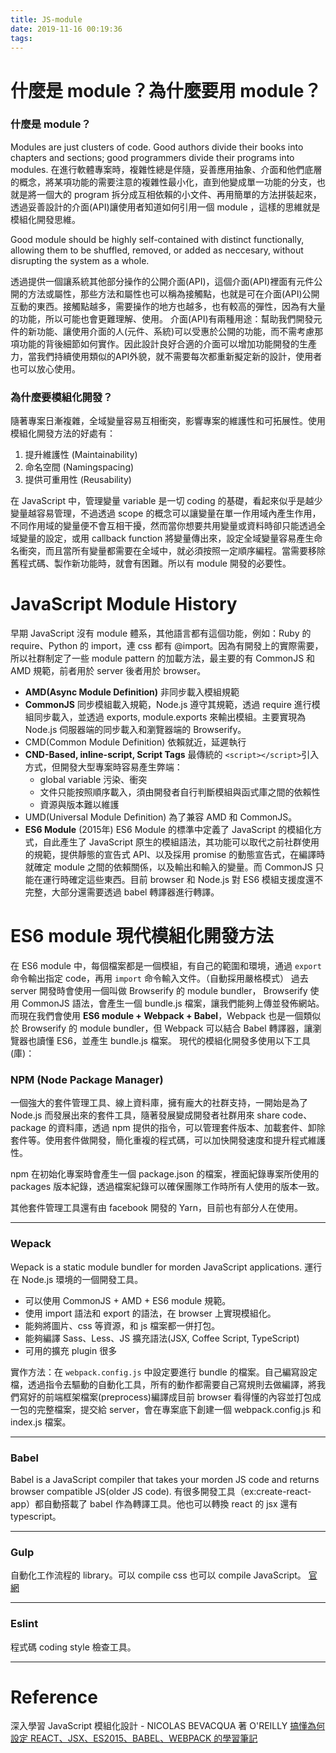 ```yaml
---
title: JS-module
date: 2019-11-16 00:19:36
tags:
---
```


# 什麼是 module？為什麼要用 module？

### 什麼是 module？
Modules are just clusters of code. Good authors divide their books into chapters and sections; good programmers divide their programs into modules.
在進行軟體專案時，複雜性總是伴隨，妥善應用抽象、介面和他們底層的概念，將某項功能的需要注意的複雜性最小化，直到他變成單一功能的分支，也就是將一個大的 program 拆分成互相依賴的小文件、再用簡單的方法拼裝起來，透過妥善設計的介面(API)讓使用者知道如何引用一個 module ，這樣的思維就是模組化開發思維。

Good module should be highly self-contained with distinct functionally, allowing them to be shuffled, removed, or added as neccesary, without disrupting the system as a whole.

透過提供一個讓系統其他部分操作的公開介面(API)，這個介面(API)裡面有元件公開的方法或屬性，那些方法和屬性也可以稱為接觸點，也就是可在介面(API)公開互動的東西。接觸點越多，需要操作的地方也越多，也有較高的彈性，因為有大量的功能，所以可能也會更難理解、使用。
介面(API)有兩種用途：幫助我們開發元件的新功能、讓使用介面的人(元件、系統)可以受惠於公開的功能，而不需考慮那項功能的背後細節如何實作。因此設計良好合適的介面可以增加功能開發的生產力，當我們持續使用類似的API外貌，就不需要每次都重新擬定新的設計，使用者也可以放心使用。

### 為什麼要模組化開發？

隨著專案日漸複雜，全域變量容易互相衝突，影響專案的維護性和可拓展性。使用模組化開發方法的好處有：
 1. 提升維護性 (Maintainability)
 2. 命名空間 (Namingspacing)
 3. 提供可重用性 (Reusability)

在 JavaScript 中，管理變量 variable 是一切 coding 的基礎，看起來似乎是越少變量越容易管理，不過透過 scope 的概念可以讓變量在單一作用域內產生作用，不同作用域的變量便不會互相干擾，然而當你想要共用變量或資料時卻只能透過全域變量的設定，或用 callback function 將變量傳出來，設定全域變量容易產生命名衝突，而且當所有變量都需要在全域中，就必須按照一定順序編程。當需要移除舊程式碼、製作新功能時，就會有困難。所以有 module 開發的必要性。

# JavaScript Module History

早期 JavaScript 沒有 module 體系，其他語言都有這個功能，例如：Ruby 的 require、Python 的 import，連 css 都有 @import。因為有開發上的實際需要，所以社群制定了一些 module pattern 的加載方法，最主要的有 CommonJS 和 AMD 規範，前者用於 server 後者用於 browser。 

- **AMD(Async Module Definition)** 非同步載入模組規範
- **CommonJS** 同步模組載入規範，Node.js 遵守其規範，透過 require 進行模組同步載入，並透過 exports, module.exports 來輸出模組。主要實現為 Node.js 伺服器端的同步載入和瀏覽器端的 Browserify。
- CMD(Common Module Definition) 依賴就近，延遲執行
- **CND-Based, inline-script, Script Tags** 最傳統的 `<script></script>`引入方式，但開發大型專案時容易產生弊端：
  - global variable 污染、衝突
  - 文件只能按照順序載入，須由開發者自行判斷模組與函式庫之間的依賴性
  - 資源與版本難以維護
- UMD(Universal Module Definition) 為了兼容 AMD 和 CommonJS。
- **ES6 Module** (2015年)
  ES6 Module 的標準中定義了 JavaScript 的模組化方式，自此產生了 JavaScript 原生的模組語法，其功能可以取代之前社群使用的規範，提供靜態的宣告式 API、以及採用 promise 的動態宣告式，在編譯時就確定 module 之間的依賴關係，以及輸出和輸入的變量。而 CommonJS 只能在運行時確定這些東西。目前 browser 和 Node.js 對 ES6 模組支援度還不完整，大部分還需要透過 babel 轉譯器進行轉譯。

# ES6 module 現代模組化開發方法

在 ES6 module 中，每個檔案都是一個模組，有自己的範圍和環境，通過 `export` 命令輸出指定 code，再用 `import` 命令輸入文件。（自動採用嚴格模式）
過去 server 開發時會使用一個叫做 Browserify 的 module bundler， Browserify  使用 CommonJS 語法，會產生一個 bundle.js 檔案，讓我們能夠上傳並發佈網站。而現在我們會使用 **ES6 module + Webpack + Babel**，Webpack 也是一個類似於 Browserify 的 module bundler，但 Webpack 可以結合 Babel 轉譯器，讓瀏覽器也讀懂 ES6，並產生 bundle.js 檔案。
現代的模組化開發多使用以下工具(庫)：

### NPM (Node Package Manager)

一個強大的套件管理工具、線上資料庫，擁有龐大的社群支持，一開始是為了 Node.js 而發展出來的套件工具，隨著發展變成開發者社群用來 share code、package 的資料庫，透過 npm 提供的指令，可以管理套件版本、加載套件、卸除套件等。使用套件做開發，簡化重複的程式碼，可以加快開發速度和提升程式維護性。

npm 在初始化專案時會產生一個 package.json 的檔案，裡面紀錄專案所使用的 packages 版本紀錄，透過檔案紀錄可以確保團隊工作時所有人使用的版本一致。

其他套件管理工具還有由 facebook 開發的 Yarn，目前也有部分人在使用。

----------

### Wepack

Wepack is a static module bundler for morden JavaScript applications.
運行在 Node.js 環境的一個開發工具。

- 可以使用 CommonJS + AMD + ES6 module 規範。
- 使用 import 語法和 export 的語法，在 browser 上實現模組化。
- 能夠將圖片、css 等資源，和 js 檔案都一併打包。
- 能夠編譯 Sass、Less、JS 擴充語法(JSX, Coffee Script, TypeScript)
- 可用的擴充 plugin 很多

實作方法：在 `webpack.config.js` 中設定要進行 bundle 的檔案。自己編寫設定檔，透過指令去驅動的自動化工具，所有的動作都需要自己寫規則去做編譯，將我們寫好的前端框架檔案(preprocess)編譯成目前 browser 看得懂的內容並打包成一包的完整檔案，提交給 server，會在專案底下創建一個 webpack.config.js 和 index.js 檔案。

----------

### Babel

Babel is a JavaScript compiler that takes your morden JS code and returns browser compatible JS(older JS code).
有很多開發工具（ex:create-react-app）都自動搭載了 babel 作為轉譯工具。他也可以轉換 react 的 jsx 還有 typescript。

----------

### Gulp

自動化工作流程的 library。可以 compile css 也可以 compile JavaScript。
[官網](https://gulpjs.com)

----------

### Eslint

程式碼 coding style 檢查工具。

----------

# Reference

深入學習 JavaScript 模組化設計 - NICOLAS BEVACQUA 著 O'REILLY 
[搞懂為何設定 REACT、JSX、ES2015、BABEL、WEBPACK 的學習筆記](http://blog.turn.tw/?p=3532)
